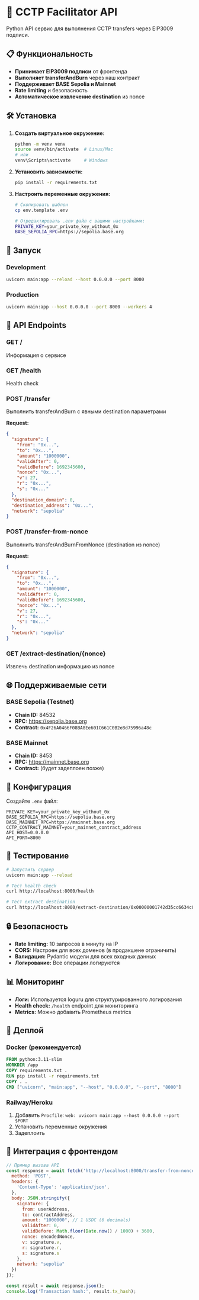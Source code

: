 # 🚀 CCTP Facilitator API

Python API сервис для выполнения CCTP transfers через EIP3009 подписи.

## 📋 Функциональность

- **Принимает EIP3009 подписи** от фронтенда
- **Выполняет transferAndBurn** через наш контракт
- **Поддерживает BASE Sepolia и Mainnet**
- **Rate limiting** и безопасность
- **Автоматическое извлечение destination** из nonce

## 🛠 Установка

1. **Создать виртуальное окружение:**
   ```bash
   python -m venv venv
   source venv/bin/activate  # Linux/Mac
   # или
   venv\Scripts\activate     # Windows
   ```

2. **Установить зависимости:**
   ```bash
   pip install -r requirements.txt
   ```

3. **Настроить переменные окружения:**
   ```bash
   # Скопировать шаблон
   cp env.template .env
   
   # Отредактировать .env файл с вашими настройками:
   PRIVATE_KEY=your_private_key_without_0x
   BASE_SEPOLIA_RPC=https://sepolia.base.org
   ```

## 🚀 Запуск

### Development
```bash
uvicorn main:app --reload --host 0.0.0.0 --port 8000
```

### Production
```bash
uvicorn main:app --host 0.0.0.0 --port 8000 --workers 4
```

## 📡 API Endpoints

### GET /
Информация о сервисе

### GET /health
Health check

### POST /transfer
Выполнить transferAndBurn с явными destination параметрами

**Request:**
```json
{
  "signature": {
    "from": "0x...",
    "to": "0x...",
    "amount": "1000000",
    "validAfter": 0,
    "validBefore": 1692345600,
    "nonce": "0x...",
    "v": 27,
    "r": "0x...",
    "s": "0x..."
  },
  "destination_domain": 0,
  "destination_address": "0x...",
  "network": "sepolia"
}
```

### POST /transfer-from-nonce
Выполнить transferAndBurnFromNonce (destination из nonce)

**Request:**
```json
{
  "signature": {
    "from": "0x...",
    "to": "0x...",
    "amount": "1000000",
    "validAfter": 0,
    "validBefore": 1692345600,
    "nonce": "0x...",
    "v": 27,
    "r": "0x...",
    "s": "0x..."
  },
  "network": "sepolia"
}
```

### GET /extract-destination/{nonce}
Извлечь destination информацию из nonce

## 🌐 Поддерживаемые сети

### BASE Sepolia (Testnet)
- **Chain ID:** 84532
- **RPC:** https://sepolia.base.org
- **Contract:** `0x4F26A0466F08BA8Ee601C661C0B2e8d75996a48c`

### BASE Mainnet
- **Chain ID:** 8453
- **RPC:** https://mainnet.base.org
- **Contract:** (будет задеплоен позже)

## 🔧 Конфигурация

Создайте `.env` файл:
```env
PRIVATE_KEY=your_private_key_without_0x
BASE_SEPOLIA_RPC=https://sepolia.base.org
BASE_MAINNET_RPC=https://mainnet.base.org
CCTP_CONTRACT_MAINNET=your_mainnet_contract_address
API_HOST=0.0.0.0
API_PORT=8000
```

## 🧪 Тестирование

```bash
# Запустить сервер
uvicorn main:app --reload

# Тест health check
curl http://localhost:8000/health

# Тест extract destination
curl http://localhost:8000/extract-destination/0x00000001742d35cc6634c0532925a3b8d5c9c5e3fbe5e1d40000000068a17cc2
```

## 🔒 Безопасность

- **Rate limiting:** 10 запросов в минуту на IP
- **CORS:** Настроен для всех доменов (в продакшене ограничить)
- **Валидация:** Pydantic модели для всех входных данных
- **Логирование:** Все операции логируются

## 📊 Мониторинг

- **Логи:** Используется loguru для структурированного логирования
- **Health check:** `/health` endpoint для мониторинга
- **Metrics:** Можно добавить Prometheus metrics

## 🚀 Деплой

### Docker (рекомендуется)
```dockerfile
FROM python:3.11-slim
WORKDIR /app
COPY requirements.txt .
RUN pip install -r requirements.txt
COPY . .
CMD ["uvicorn", "main:app", "--host", "0.0.0.0", "--port", "8000"]
```

### Railway/Heroku
1. Добавить `Procfile`: `web: uvicorn main:app --host 0.0.0.0 --port $PORT`
2. Установить переменные окружения
3. Задеплоить

## 🔄 Интеграция с фронтендом

```javascript
// Пример вызова API
const response = await fetch('http://localhost:8000/transfer-from-nonce', {
  method: 'POST',
  headers: {
    'Content-Type': 'application/json',
  },
  body: JSON.stringify({
    signature: {
      from: userAddress,
      to: contractAddress,
      amount: "1000000", // 1 USDC (6 decimals)
      validAfter: 0,
      validBefore: Math.floor(Date.now() / 1000) + 3600,
      nonce: encodedNonce,
      v: signature.v,
      r: signature.r,
      s: signature.s
    },
    network: "sepolia"
  })
});

const result = await response.json();
console.log('Transaction hash:', result.tx_hash);
```
